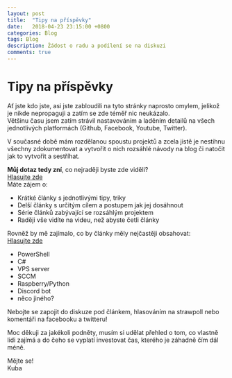 ```yaml
---
layout: post
title:  "Tipy na příspěvky"
date:   2018-04-23 23:15:00 +0800
categories: Blog
tags: Blog
description: Žádost o radu a podílení se na diskuzi
comments: true
---
```

Tipy na příspěvky
=====

Ať jste kdo jste, asi jste zabloudili na tyto stránky naprosto omylem, jelikož je nikde nepropaguji a zatím se zde téměř nic neukázalo.  
Většinu času jsem zatím strávil nastavováním a laděním detailů na všech jednotlivých platformách (Github, Facebook, Youtube, Twitter).  

V současné době mám rozdělanou spoustu projektů a zcela jistě je nestihnu všechny zdokumentovat a vytvořit o nich rozsáhlé návody na blog či natočit jak to vytvořit a sestříhat.

**Můj dotaz tedy zní**, co nejraději byste zde viděli?  
[Hlasujte zde](http://www.strawpoll.me/15564017)  
Máte zájem o:
* Krátké články s jednotlivými tipy, triky
* Delší články s určitým cílem a postupem jak jej dosáhnout
* Série článků zabývající se rozsáhlým projektem
* Raději vše vidíte na videu, než abyste četli články

Rovněž by mě zajímalo, co by články měly nejčastěji obsahovat:  
[Hlasujte zde](http://www.strawpoll.me/15564028)  
* PowerShell
* C#
* VPS server
* SCCM
* Raspberry/Python
* Discord bot
* něco jiného?

Nebojte se zapojit do diskuze pod článkem, hlasováním na strawpoll nebo komentáři na facebooku a twitteru!

Moc děkuji za jakékoli podněty, musím si udělat přehled o tom, co vlastně lidi zajímá a do čeho se vyplatí investovat čas, kterého je záhadně čím dál méně.

Mějte se!  
Kuba
